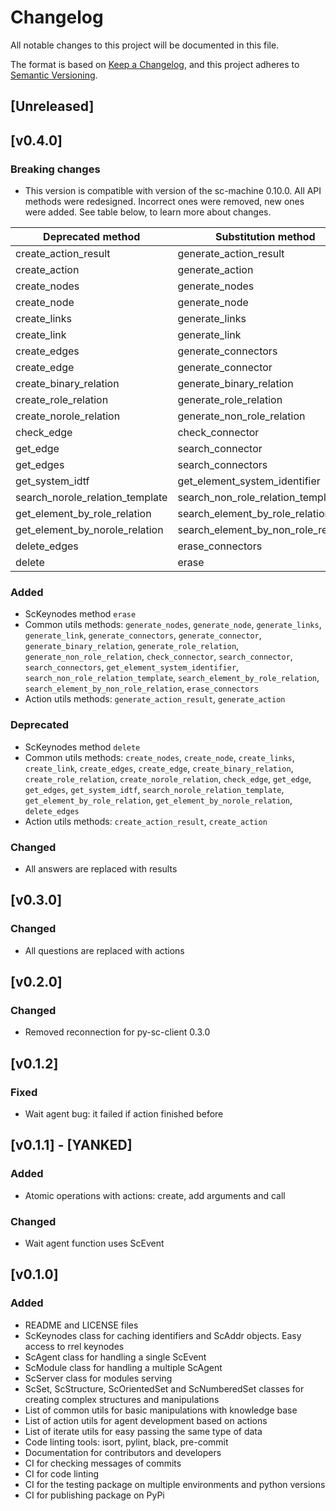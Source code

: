 # Changelog
All notable changes to this project will be documented in this file.

The format is based on [Keep a Changelog](https://keepachangelog.com/en/1.0.0/),
and this project adheres to [Semantic Versioning](https://semver.org/spec/v2.0.0.html).

## [Unreleased]

## [v0.4.0]
### Breaking changes
 - This version is compatible with version of the sc-machine 0.10.0. All API methods were redesigned. Incorrect ones were removed, new ones were added. See table below, to learn more about changes.
   
  | Deprecated method                       | Substitution method                        | 
  |-----------------------------------------|--------------------------------------------|
  | create_action_result                    | generate_action_result                     |
  | create_action                           | generate_action                            |
  | create_nodes                            | generate_nodes                             |
  | create_node                             | generate_node                              |
  | create_links                            | generate_links                             |
  | create_link                             | generate_link                              |
  | create_edges                            | generate_connectors                        |
  | create_edge                             | generate_connector                         |
  | create_binary_relation                  | generate_binary_relation                   | 
  | create_role_relation                    | generate_role_relation                     |
  | create_norole_relation                  | generate_non_role_relation                 |
  | check_edge                              | check_connector                            |
  | get_edge                                | search_connector                           |
  | get_edges                               | search_connectors                          |
  | get_system_idtf                         | get_element_system_identifier              |
  | search_norole_relation_template         | search_non_role_relation_template          |
  | get_element_by_role_relation            | search_element_by_role_relation            |
  | get_element_by_norole_relation          | search_element_by_non_role_relation        |
  | delete_edges                            | erase_connectors                           |
  | delete                                  | erase                                      |

### Added
- ScKeynodes method `erase`
- Common utils methods: `generate_nodes`, `generate_node`, `generate_links`, `generate_link`, `generate_connectors`, `generate_connector`, `generate_binary_relation`, `generate_role_relation`, `generate_non_role_relation`, `check_connector`, `search_connector`, `search_connectors`, `get_element_system_identifier`, `search_non_role_relation_template`, `search_element_by_role_relation`, `search_element_by_non_role_relation`, `erase_connectors`
- Action utils methods: `generate_action_result`, `generate_action`

### Deprecated
- ScKeynodes method `delete`
- Common utils methods: `create_nodes`, `create_node`, `create_links`, `create_link`, `create_edges`, `create_edge`, `create_binary_relation`, `create_role_relation`, `create_norole_relation`, `check_edge`, `get_edge`, `get_edges`, `get_system_idtf`, `search_norole_relation_template`, `get_element_by_role_relation`, `get_element_by_norole_relation`, `delete_edges`
- Action utils methods: `create_action_result`, `create_action`

### Changed
- All answers are replaced with results

## [v0.3.0]
### Changed
- All questions are replaced with actions

## [v0.2.0]
### Changed
- Removed reconnection for py-sc-client 0.3.0

## [v0.1.2]
### Fixed
- Wait agent bug: it failed if action finished before

## [v0.1.1] - [YANKED]
### Added
- Atomic operations with actions: create, add arguments and call
### Changed
- Wait agent function uses ScEvent

## [v0.1.0]
### Added
- README and LICENSE files
- ScKeynodes class for caching identifiers and ScAddr objects. Easy access to rrel keynodes
- ScAgent class for handling a single ScEvent
- ScModule class for handling a multiple ScAgent
- ScServer class for modules serving
- ScSet, ScStructure, ScOrientedSet and ScNumberedSet classes for creating complex structures and manipulations
- List of common utils for basic manipulations with knowledge base
- List of action utils for agent development based on actions
- List of iterate utils for easy passing the same type of data
- Code linting tools: isort, pylint, black, pre-commit
- Documentation for contributors and developers
- CI for checking messages of commits
- CI for code linting
- CI for the testing package on multiple environments and python versions
- CI for publishing package on PyPi
